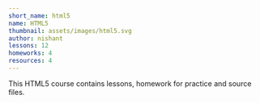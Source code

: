 ```yaml
---
short_name: html5
name: HTML5
thumbnail: assets/images/html5.svg
author: nishant
lessons: 12
homeworks: 4
resources: 4
---
```

This HTML5 course contains lessons, homework for practice and source files.